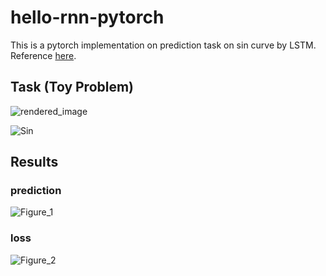 # hello-rnn-pytorch
This is a pytorch implementation on prediction task on sin curve by LSTM.  
Reference [here](https://www.renom.jp/notebooks/tutorial/basic_algorithm/LSTM/notebook.html).

## Task (Toy Problem)

![rendered_image](https://user-images.githubusercontent.com/50588393/80977056-2d397900-8e5f-11ea-826c-24fed423ab97.png)

![Sin](https://user-images.githubusercontent.com/50588393/80975860-a0da8680-8e5d-11ea-8aa3-c20d58d050e8.png)

## Results
### prediction
![Figure_1](https://user-images.githubusercontent.com/50588393/80975713-6b359d80-8e5d-11ea-86f1-deb324ca808d.png)

### loss
![Figure_2](https://user-images.githubusercontent.com/50588393/80975717-6c66ca80-8e5d-11ea-8cf1-549e2dd8d8f4.png)
